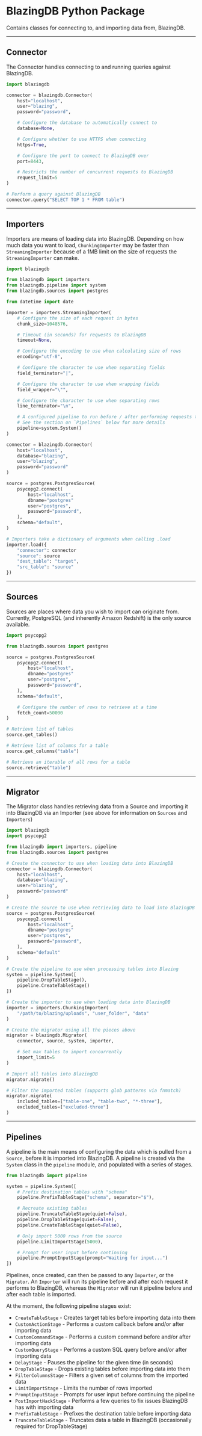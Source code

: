 # BlazingDB Python Package

Contains classes for connecting to, and importing data from, BlazingDB.

---

## Connector

The Connector handles connecting to and running queries against BlazingDB.

```python
import blazingdb

connector = blazingdb.Connector(
    host="localhost",
    user="blazing",
    password="password",

    # Configure the database to automatically connect to
    database=None,

    # Configure whether to use HTTPS when connecting
    https=True,

    # Configure the port to connect to BlazingDB over
    port=8443,

    # Restricts the number of concurrent requests to BlazingDB
    request_limit=5
)

# Perform a query against BlazingDB
connector.query("SELECT TOP 1 * FROM table")
```

---

## Importers

Importers are means of loading data into BlazingDB. Depending on how much data you want to
load, `ChunkingImporter` may be faster than `StreamingImporter` because of a 1MB limit on the
size of requests the `StreamingImporter` can make.

```python
import blazingdb

from blazingdb import importers
from blazingdb.pipeline import system
from blazingdb.sources import postgres

from datetime import date

importer = importers.StreamingImporter(
    # Configure the size of each request in bytes
    chunk_size=1048576,

    # Timeout (in seconds) for requests to BlazingDB
    timeout=None,

    # Configure the encoding to use when calculating size of rows
    encoding="utf-8",

    # Configure the character to use when separating fields
    field_terminator="|",

    # Configure the character to use when wrapping fields
    field_wrapper="\"",

    # Configure the character to use when separating rows
    line_terminator="\n",

    # A configured pipeline to run before / after performing requests to BlazingDB
    # See the section on `Pipelines` below for more details
    pipeline=system.System()
)

connector = blazingdb.Connector(
    host="localhost",
    database="blazing",
    user="blazing",
    password="password"
)

source = postgres.PostgresSource(
    psycopg2.connect(
        host="localhost",
        dbname="postgres"
        user="postgres",
        password="password",
    ),
    schema="default",
)

# Importers take a dictionary of arguments when calling .load
importer.load({
    "connector": connector
    "source": source
    "dest_table": "target",
    "src_table": "source"
})
```

---

## Sources

Sources are places where data you wish to import can originate from. Currently,
PostgreSQL (and inherently Amazon Redshift) is the only source available.

```python
import psycopg2

from blazingdb.sources import postgres

source = postgres.PostgresSource(
    psycopg2.connect(
        host="localhost",
        dbname="postgres"
        user="postgres",
        password="password",
    ),
    schema="default",

    # Configure the number of rows to retrieve at a time
    fetch_count=50000
)

# Retrieve list of tables
source.get_tables()

# Retrieve list of columns for a table
source.get_columns("table")

# Retrieve an iterable of all rows for a table
source.retrieve("table")
```

---

## Migrator

The Migrator class handles retrieving data from a Source and importing it into BlazingDB
via an Importer (see above for information on `Sources` and `Importers`)

```python
import blazingdb
import psycopg2

from blazingdb import importers, pipeline
from blazingdb.sources import postgres

# Create the connector to use when loading data into BlazingDB
connector = blazingdb.Connector(
    host="localhost",
    database="blazing",
    user="blazing",
    password="password"
)

# Create the source to use when retrieving data to load into BlazingDB
source = postgres.PostgresSource(
    psycopg2.connect(
        host="localhost",
        dbname="postgres"
        user="postgres",
        password="password",
    ),
    schema="default"
)

# Create the pipeline to use when processing tables into Blazing
system = pipeline.System([
    pipeline.DropTableStage(),
    pipeline.CreateTableStage()
])

# Create the importer to use when loading data into BlazingDB
importer = importers.ChunkingImporter(
    "/path/to/blazing/uploads", "user_folder", "data"
)

# Create the migrator using all the pieces above
migrator = blazingdb.Migrator(
    connector, source, system, importer,

    # Set max tables to import concurrently
    import_limit=5
)

# Import all tables into BlazingDB
migrator.migrate()

# Filter the imported tables (supports glob patterns via fnmatch)
migrator.migrate(
    included_tables=["table-one", "table-two", "*-three"],
    excluded_tables=["excluded-three"]
)
```

---

## Pipelines

A pipeline is the main means of configuring the data which is pulled from a `Source`, before it
is imported into BlazingDB. A pipeline is created via the `System` class in the `pipeline` module,
and populated with a series of stages.

```python
from blazingdb import pipeline

system = pipeline.System([
    # Prefix destination tables with "schema"
    pipeline.PrefixTableStage("schema", separator="$"),

    # Recreate existing tables
    pipeline.TruncateTableStage(quiet=False),
    pipeline.DropTableStage(quiet=False),
    pipeline.CreateTableStage(quiet=False),

    # Only import 5000 rows from the source
    pipeline.LimitImportStage(5000),

    # Prompt for user input before continuing
    pipeline.PromptInputStage(prompt="Waiting for input...")
])
```

Pipelines, once created, can then be passed to any `Importer`, or the `Migrator`. An `Importer`
will run its pipeline before and after each request it performs to BlazingDB, whereas the
`Migrator` will run it pipeline before and after each table is imported.

At the moment, the following pipeline stages exist:
 - `CreateTableStage` - Creates target tables before importing data into them
 - `CustomActionStage` - Performs a custom callback before and/or after importing data
 - `CustomCommandStage` - Performs a custom command before and/or after importing data
 - `CustomQueryStage` - Performs a custom SQL query before and/or after importing data
 - `DelayStage` - Pauses the pipeline for the given time (in seconds)
 - `DropTableStage` - Drops existing tables before importing data into them
 - `FilterColumnsStage` - Filters a given set of columns from the imported data
 - `LimitImportStage` - Limits the number of rows imported
 - `PromptInputStage` - Prompts for user input before continuing the pipeline
 - `PostImportHackStage` - Performs a few queries to fix issues BlazingDB has with importing data
 - `PrefixTableStage` - Prefixes the destination table before importing data
 - `TruncateTableStage` - Truncates data a table in BlazingDB (occasionally required for DropTableStage)
